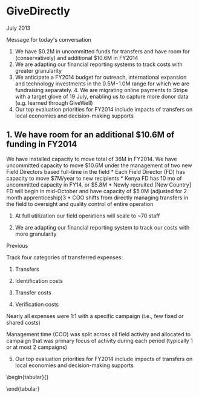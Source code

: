 # GiveDirectly

July 2013

Message for today's conversation

1. We have $0.2M in uncommitted funds for transfers and have room for (conservatively) and additional $10.6M in FY2014  
2. We are adapting our financial reporting systems to track costs with greater granularity  
3. We anticipate a FY2014 budget for outreach, international expansion and technology investments in the $0.5M-$1.0M range for which we are fundraising separately. 4. We are migrating online payments to Stripe with a target glove of 19 July, enabling us to capture more donor data (e.g. learned through GiveWell)  
5. Our top evaluation priorities for FY2014 include impacts of transfers on local economies and decision-making supports

## 1. We have room for an additional $10.6M of funding in FY2014

We have installed capacity to move total of 36M in FY2014. We have uncommitted capacity to move $10.6M under the management of two new Field Directors based full-time in the field * Each Field Director (FD) has capacity to move $7M/year to new recipients * Kenya FD has 10 mo of uncommitted capacity in FY14, or $5.8M * Newly recruited [New Country] FD will begin in mid-October and have capacity of $5.0M (adjusted for 2 month apprenticeship)3 * COO shifts from directly managing transfers in the field to oversight and quality control of entire operation

1. At full utilization our field operations will scale to ~70 staff

2. We are adapting our financial reporting system to track our costs with more granularity

Previous

Track four categories of transferred expenses:

1. Transfers

2. Identification costs

3. Transfer costs

4. Verification costs

Nearly all expenses were 1:1 with a specific campaign (i.e., few fixed or shared costs)

Management time (COO) was split across all field activity and allocated to campaign that was primary focus of activity during each period (typically 1 or at most 2 campaigns)

5. Our top evaluation priorities for FY2014 include impacts of transfers on local economies and decision-making supports

\begin{tabular}{}

\end{tabular}